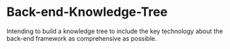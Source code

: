 # Back-end-Knowledge-Tree

Intending to build a knowledge tree to include the key technology about the back-end framework as comprehensive as possible.
